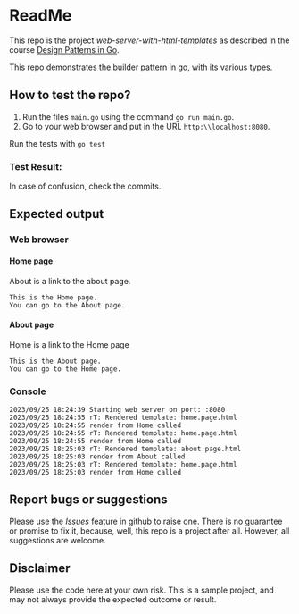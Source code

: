 # ReadMe
This repo is the project *web-server-with-html-templates* as described in the course  [Design Patterns in Go](https://udemy.com/course/design-patterns-go/). 

This repo demonstrates the builder pattern in go, with its various types. 

## How to test the repo?
1. Run the files `main.go` using the command `go run main.go`.
2. Go to your web browser and put in the URL `http:\\localhost:8080`.

Run the tests with 
`go test`

### Test Result:
 

In case of confusion, check the commits. 

## Expected output
### Web browser
#### Home page
About is a link to the about page.
```
This is the Home page.
You can go to the About page.
```
#### About page
Home is a link to the Home page
```
This is the About page.
You can go to the Home page.
```

### Console

```
2023/09/25 18:24:39 Starting web server on port: :8080
2023/09/25 18:24:55 rT: Rendered template: home.page.html
2023/09/25 18:24:55 render from Home called
2023/09/25 18:24:55 rT: Rendered template: home.page.html
2023/09/25 18:24:55 render from Home called
2023/09/25 18:25:03 rT: Rendered template: about.page.html
2023/09/25 18:25:03 render from About called
2023/09/25 18:25:03 rT: Rendered template: home.page.html
2023/09/25 18:25:03 render from Home called
```
## Report bugs or suggestions
Please use the *Issues* feature in github to raise one. There is no guarantee or promise to fix it, because, well, this repo is a project after all. However, all suggestions are welcome. 

## Disclaimer
Please use the code here at your own risk. This is a sample project, and may not always provide the expected outcome or result. 
